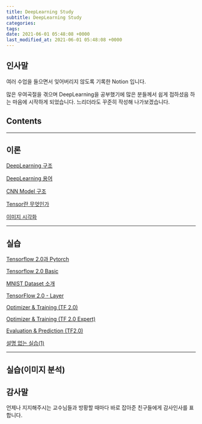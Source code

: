 ```yaml
---
title: DeepLearning Study
subtitle: DeepLearning Study
categories: 
tags: 
date: 2021-06-01 05:48:08 +0000
last_modified_at: 2021-06-01 05:48:08 +0000
---
```


## 인사말

여러 수업을 들으면서 잊어버리지 않도록 기록한 Notion 입니다.

많은 우여곡절을 겪으며 DeepLearning을 공부했기에 많은 분들께서 쉽게 접하셨음 하는 마음에 시작하게 되었습니다. 느리더라도 꾸준히 작성해 나가보겠습니다.

## Contents

---

## 이론

[DeepLearning 구조](DeepLearning%20Study%20e4d80499d33c4f37b9be7f8e12cca0f6/DeepLearning%20%E1%84%80%E1%85%AE%E1%84%8C%E1%85%A9%20d74bae6eb72746f1b5565158c0035d51.md)

[DeepLearning 용어](DeepLearning%20Study%20e4d80499d33c4f37b9be7f8e12cca0f6/DeepLearning%20%E1%84%8B%E1%85%AD%E1%86%BC%E1%84%8B%E1%85%A5%2086ce4bada0e648a4bbba52a6d09e2470.md)

[CNN Model 구조](DeepLearning%20Study%20e4d80499d33c4f37b9be7f8e12cca0f6/CNN%20Model%20%E1%84%80%E1%85%AE%E1%84%8C%E1%85%A9%2028a0703f145643e6af760fd57b7ef182.md)

[Tensor란 무엇인가](DeepLearning%20Study%20e4d80499d33c4f37b9be7f8e12cca0f6/Tensor%E1%84%85%E1%85%A1%E1%86%AB%20%E1%84%86%E1%85%AE%E1%84%8B%E1%85%A5%E1%86%BA%E1%84%8B%E1%85%B5%E1%86%AB%E1%84%80%E1%85%A1%2065fbc70602304bcdab9967033b7f5e97.md)

[이미지 시각화](DeepLearning%20Study%20e4d80499d33c4f37b9be7f8e12cca0f6/%E1%84%8B%E1%85%B5%E1%84%86%E1%85%B5%E1%84%8C%E1%85%B5%20%E1%84%89%E1%85%B5%E1%84%80%E1%85%A1%E1%86%A8%E1%84%92%E1%85%AA%2063a3cc0085744fbcaa909cb2a63ed1a9.md)

---

## 실습

[Tensorflow 2.0과 Pytorch](DeepLearning%20Study%20e4d80499d33c4f37b9be7f8e12cca0f6/Tensorflow%202%200%E1%84%80%E1%85%AA%20Pytorch%2033993c5cd07f49279fa405402a455595.md)

[Tensorflow 2.0 Basic](DeepLearning%20Study%20e4d80499d33c4f37b9be7f8e12cca0f6/Tensorflow%202%200%20Basic%20e740a91cce864fc9bbc6746d2cc646fd.md)

[MNIST Dataset 소개](DeepLearning%20Study%20e4d80499d33c4f37b9be7f8e12cca0f6/MNIST%20Dataset%20%E1%84%89%E1%85%A9%E1%84%80%E1%85%A2%209a585527ae8e4f0f8679ff76af268955.md)

[TensorFlow 2.0 - Layer](DeepLearning%20Study%20e4d80499d33c4f37b9be7f8e12cca0f6/TensorFlow%202%200%20-%20Layer%20ae1e979ca9e54cca829079c4ab424869.md)

[Optimizer & Training (TF 2.0)](DeepLearning%20Study%20e4d80499d33c4f37b9be7f8e12cca0f6/Optimizer%20&%20Training%20(TF%202%200)%202f33e846ee29463f874e15099c0bd94c.md)

[Optimizer & Training (TF 2.0 Expert)](DeepLearning%20Study%20e4d80499d33c4f37b9be7f8e12cca0f6/Optimizer%20&%20Training%20(TF%202%200%20Expert)%203038adcca2bf4d1ea69b12021c28c45f.md)

[Evaluation & Prediction (TF2.0)](DeepLearning%20Study%20e4d80499d33c4f37b9be7f8e12cca0f6/Evaluation%20&%20Prediction%20(TF2%200)%204c12e91dbebe405c934b2c554c64a909.md)

[설명 없는 실습(1)](DeepLearning%20Study%20e4d80499d33c4f37b9be7f8e12cca0f6/%E1%84%89%E1%85%A5%E1%86%AF%E1%84%86%E1%85%A7%E1%86%BC%20%E1%84%8B%E1%85%A5%E1%86%B9%E1%84%82%E1%85%B3%E1%86%AB%20%E1%84%89%E1%85%B5%E1%86%AF%E1%84%89%E1%85%B3%E1%86%B8(1)%2066a52b8c005c4e70ae2fc884b06d29c4.md)

---

## 실습(이미지 분석)

## 감사말

언제나 지지해주시는 교수님들과 방황할 때마다 바로 잡아준 친구들에게 감사인사를 표합니다.